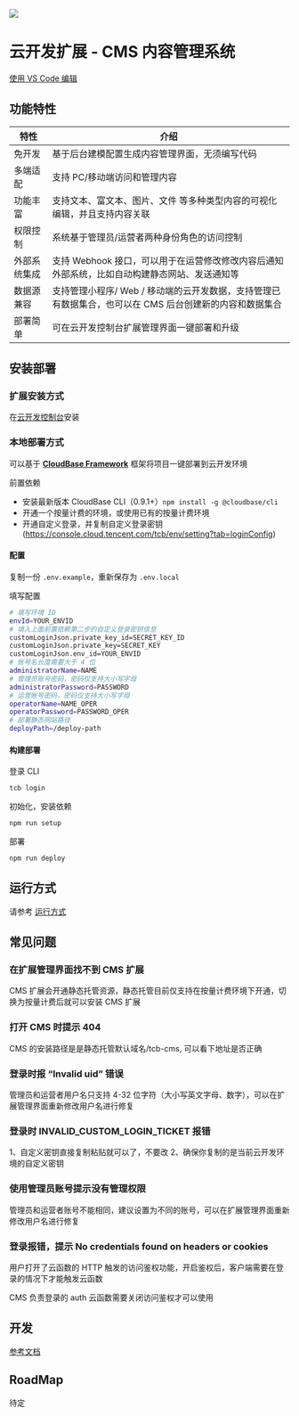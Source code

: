 ![](https://main.qcloudimg.com/raw/7d5d2ee87a7d4f1a81a803eff528545a/cms.png)

# 云开发扩展 - CMS 内容管理系统

[使用 VS Code 编辑](vscode://vscode.git/clone?url=https%3A%2F%2Fgithub.com%2FTencentCloudBase%2Fcloudbase-extension-cms.git)

## 功能特性

| 特性         | 介绍                                                                                                    |
| ------------ | ------------------------------------------------------------------------------------------------------- |
| 免开发       | 基于后台建模配置生成内容管理界面，无须编写代码                                                          |
| 多端适配     | 支持 PC/移动端访问和管理内容                                                                            |
| 功能丰富     | 支持文本、富文本、图片、文件 等多种类型内容的可视化编辑，并且支持内容关联                               |
| 权限控制     | 系统基于管理员/运营者两种身份角色的访问控制                                                             |
| 外部系统集成 | 支持 Webhook 接口，可以用于在运营修改修改内容后通知外部系统，比如自动构建静态网站、发送通知等           |
| 数据源兼容   | 支持管理小程序/ Web / 移动端的云开发数据，支持管理已有数据集合，也可以在 CMS 后台创建新的内容和数据集合 |
| 部署简单     | 可在云开发控制台扩展管理界面一键部署和升级                                                              |

## 安装部署

### 扩展安装方式

在[云开发控制台](https://console.cloud.tencent.com/tcb/cms)安装

### 本地部署方式

可以基于 **[CloudBase Framework](https://github.com/TencentCloudBase/cloudbase-framework)** 框架将项目一键部署到云开发环境

前置依赖

- 安装最新版本 CloudBase CLI（0.9.1+）`npm install -g @cloudbase/cli`
- 开通一个按量计费的环境，或使用已有的按量计费环境
- 开通自定义登录，并复制自定义登录密钥 (https://console.cloud.tencent.com/tcb/env/setting?tab=loginConfig)

#### 配置

复制一份 `.env.example`，重新保存为 `.env.local`

填写配置

```bash
# 填写环境 ID
envId=YOUR_ENVID
# 填入上面前置依赖第二步的自定义登录密钥信息
customLoginJson.private_key_id=SECRET_KEY_ID
customLoginJson.private_key=SECRET_KEY
customLoginJson.env_id=YOUR_ENVID
# 账号名长度需要大于 4 位
administratorName=NAME
# 管理员账号密码，密码仅支持大小写字母
administratorPassword=PASSWORD
# 运营账号密码，密码仅支持大小写字母
operatorName=NAME_OPER
operatorPassword=PASSWORD_OPER
# 部署静态网站路径
deployPath=/deploy-path

```

#### 构建部署

登录 CLI

```bash
tcb login
```

初始化，安装依赖

```bash
npm run setup
```

部署

```bash
npm run deploy
```

## 运行方式

请参考 [运行方式](./INTRO.md)

## 常见问题

### 在扩展管理界面找不到 CMS 扩展

CMS 扩展会开通静态托管资源，静态托管目前仅支持在按量计费环境下开通，切换为按量计费后就可以安装 CMS 扩展

### 打开 CMS 时提示 404

CMS 的安装路径是是静态托管默认域名/tcb-cms, 可以看下地址是否正确

### 登录时报 “Invalid uid” 错误

管理员和运营者用户名只支持 4-32 位字符（大小写英文字母、数字），可以在扩展管理界面重新修改用户名进行修复

### 登录时 INVALID_CUSTOM_LOGIN_TICKET 报错

1、自定义密钥直接复制粘贴就可以了，不要改
2、确保你复制的是当前云开发环境的自定义密钥

### 使用管理员账号提示没有管理权限

管理员和运营者账号不能相同，建议设置为不同的账号，可以在扩展管理界面重新修改用户名进行修复

### 登录报错，提示 No credentials found on headers or cookies

用户打开了云函数的 HTTP 触发的访问鉴权功能，开启鉴权后，客户端需要在登录的情况下才能触发云函数

CMS 负责登录的 auth 云函数需要关闭访问鉴权才可以使用

## 开发

[参考文档](./docs/dev.md)

## RoadMap

待定
